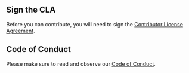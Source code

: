 ## Sign the CLA

Before you can contribute, you will need to sign the [Contributor License Agreement](https://github.com/kubernetes/community/blob/master/CLA.md).

## Code of Conduct

Please make sure to read and observe our [Code of Conduct](https://github.com/cncf/foundation/blob/master/code-of-conduct.md).
